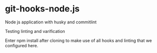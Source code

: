 # git-hooks-node.js
Node js application with husky and commitlint

Testing linting and varification

Enter npm install after cloning to make use of all hooks and linting that we configured here.
